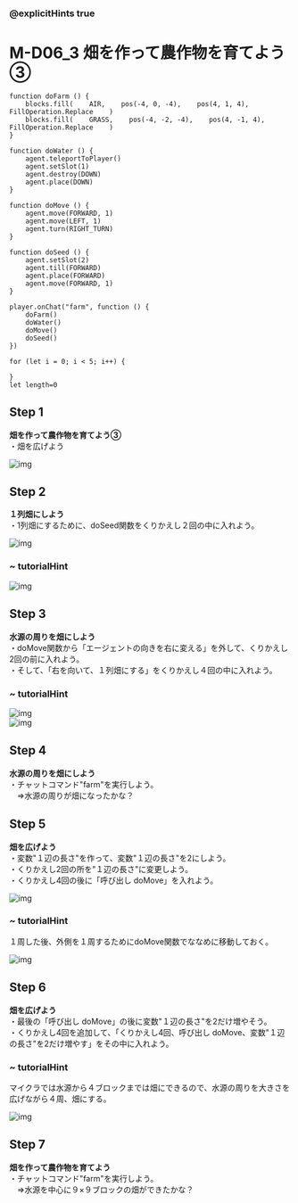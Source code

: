 ### @explicitHints true

# M-D06_3 畑を作って農作物を育てよう③ 

```template
function doFarm () {
    blocks.fill(    AIR,    pos(-4, 0, -4),    pos(4, 1, 4),    FillOperation.Replace    )
    blocks.fill(    GRASS,    pos(-4, -2, -4),    pos(4, -1, 4),    FillOperation.Replace    )
}

function doWater () {
    agent.teleportToPlayer()
    agent.setSlot(1)
    agent.destroy(DOWN)
    agent.place(DOWN)
}

function doMove () {
    agent.move(FORWARD, 1)
    agent.move(LEFT, 1)
    agent.turn(RIGHT_TURN)
}

function doSeed () {
    agent.setSlot(2)
    agent.till(FORWARD)
    agent.place(FORWARD)
    agent.move(FORWARD, 1)
}

player.onChat("farm", function () {
    doFarm()
    doWater()
    doMove()
    doSeed()
})
```
```ghost
for (let i = 0; i < 5; i++) {

}
let length=0
```


## Step 1 	
**畑を作って農作物を育てよう③**  
・畑を広げよう 

![img](https://teck89.xsrv.jp/MEE_tutorial/img/M-D06_3_1.png) 

## Step 2 	
**１列畑にしよう**  
・1列畑にするために、doSeed関数をくりかえし２回の中に入れよう。

![img](https://teck89.xsrv.jp/MEE_tutorial/img/M-D06_3_2.png) 

### ~ tutorialHint

![img](https://teck89.xsrv.jp/MEE_tutorial/img/M-D06_3_4.png) 

## Step 3 	
**水源の周りを畑にしよう**  
・doMove関数から「エージェントの向きを右に変える」を外して、くりかえし2回の前に入れよう。  
・そして、「右を向いて、１列畑にする」をくりかえし４回の中に入れよう。

### ~ tutorialHint

![img](https://teck89.xsrv.jp/MEE_tutorial/img/M-D06_3_5.png)   
![img](https://teck89.xsrv.jp/MEE_tutorial/img/M-D06_3_6.png) 

## Step 4 	
**水源の周りを畑にしよう**  
・チャットコマンド"farm"を実行しよう。  
　⇒水源の周りが畑になったかな？

## Step 5 	
**畑を広げよう**  
・変数"１辺の長さ"を作って、変数"１辺の長さ"を2にしよう。  
・くりかえし2回の所を"１辺の長さ"に変更しよう。  
・くりかえし4回の後に「呼び出し doMove」を入れよう。

![img](https://teck89.xsrv.jp/MEE_tutorial/img/M-D06_3_3.png) 

### ~ tutorialHint
１周した後、外側を１周するためにdoMove関数でななめに移動しておく。

![img](https://teck89.xsrv.jp/MEE_tutorial/img/M-D06_3_7.png) 


## Step 6 	
**畑を広げよう**  
・最後の「呼び出し doMove」の後に変数"１辺の長さ"を2だけ増やそう。  
・くりかえし4回を追加して、「くりかえし4回、呼び出し doMove、変数"１辺の長さ"を2だけ増やす」をその中に入れよう。

### ~ tutorialHint
マイクラでは水源から４ブロックまでは畑にできるので、水源の周りを大きさを広げながら４周、畑にする。

![img](https://teck89.xsrv.jp/MEE_tutorial/img/M-D06_3_8.png) 

## Step 7 	
**畑を作って農作物を育てよう**  
・チャットコマンド"farm"を実行しよう。  
　⇒水源を中心に９×９ブロックの畑ができたかな？
